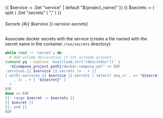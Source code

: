 
{{ $service := .Get "service" | default "${project_name}" }}
{{ $secrets := ( split ( .Get "secrets" ) "," ) }}

###### Secrets {#{{ $service }}-service-secrets}

Associate docker secrets with the service (create a file named with the secret
name in the container `/run/secrets` directory):

```bash
while read -r 'secret'; do
  # Add volume declaration if not already present.
command yq --inplace 'eval(load_str("/dev/stdin"))' \
  "${compose_project_path}/docker-compose.yml" << EOF
.services.{{ $service }}.secrets |= . + []
| with(.services.{{ $service }}.secrets | select( any_c( . == "${secret}" ) | not);
    . |= . + [ "${secret}" ]
  )
EOF
done << EOF
{{- range $secret := $secrets }}
{{ $secret }}
{{- end }}
EOF
```
